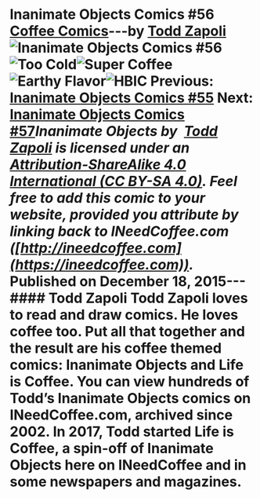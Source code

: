 # Inanimate Objects Comics #56 [Coffee Comics](https://ineedcoffee.com/section/coffee-comics/)---by [Todd Zapoli](https://ineedcoffee.com/by/todd-zapoli/)![Inanimate Objects Comics #56](https://ineedcoffee.com/images/posts/inanimate-objects-comics-56/Inanimate-Objects-Coffee-Comics640x400.jpg)![Too Cold](https://ineedcoffee.com/assets/20150011-Too-Cold.v23sCTcL_Z2mzaWI.webp)![Super Coffee](https://ineedcoffee.com/assets/2015012-super-coffee.2_DZ4xup_1yPp4O.webp)![Earthy Flavor](https://ineedcoffee.com/assets/2015010-Earthy-flavor.CZ3dLfda_ZMUleN.webp)![HBIC](https://ineedcoffee.com/assets/2015009-HBIC.DCE7PLn6_Z2f7aFl.webp) Previous: [Inanimate Objects Comics #55](https://ineedcoffee.com/inanimate-objects-comics-55/) Next: [Inanimate Objects Comics #57](https://ineedcoffee.com/inanimate-objects-comics-57/)_Inanimate Objects by  [Todd Zapoli](https://ineedcoffee.com/) is licensed under an  [Attribution-ShareAlike 4.0 International (CC BY-SA 4.0)](https://creativecommons.org/licenses/by-sa/4.0/). Feel free to add this comic to your website, provided you attribute by linking back to INeedCoffee.com ([http://ineedcoffee.com](https://ineedcoffee.com))._ Published on December 18, 2015--- #### Todd Zapoli Todd Zapoli loves to read and draw comics. He loves coffee too. Put all that together and the result are his coffee themed comics: Inanimate Objects and Life is Coffee. You can view hundreds of Todd’s Inanimate Objects comics on INeedCoffee.com, archived since 2002. In 2017, Todd started Life is Coffee, a spin-off of Inanimate Objects here on INeedCoffee and in some newspapers and magazines.
